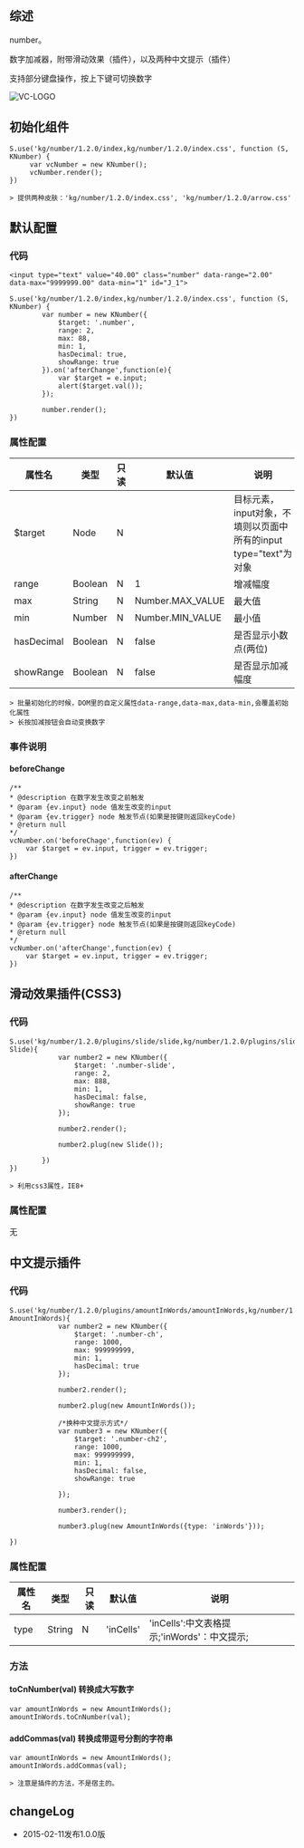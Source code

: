 ## 综述

number。

数字加减器，附带滑动效果（插件），以及两种中文提示（插件）

支持部分键盘操作，按上下键可切换数字

![VC-LOGO](http://gtms02.alicdn.com/tps/i2/TB1DApgHXXXXXbOXXXXFvIM3VXX-434-180.png)

## 初始化组件
		
    S.use('kg/number/1.2.0/index,kg/number/1.2.0/index.css', function (S, KNumber) {
         var vcNumber = new KNumber();
         vcNumber.render();
    })

    > 提供两种皮肤：'kg/number/1.2.0/index.css', 'kg/number/1.2.0/arrow.css'

## 默认配置

### 代码

    <input type="text" value="40.00" class="number" data-range="2.00" data-max="9999999.00" data-min="1" id="J_1">

    S.use('kg/number/1.2.0/index,kg/number/1.2.0/index.css', function (S, KNumber) {
            var number = new KNumber({
                $target: '.number',
                range: 2,
                max: 88,
                min: 1,
                hasDecimal: true,
                showRange: true
            }).on('afterChange',function(e){
                var $target = e.input;
                alert($target.val());
            });

            number.render();
    })

### 属性配置
属性名 | 类型|只读|默认值|说明
------------ | -------------| -------------| -------------| -------------
$target | Node|N|| 目标元素，input对象，不填则以页面中所有的input type="text"为对象
range | Boolean|N|1| 增减幅度
max | String|N|Number.MAX_VALUE| 最大值
min | Number|N|Number.MIN_VALUE| 最小值
hasDecimal | Boolean|N|false| 是否显示小数点(两位)
showRange | Boolean|N| false| 是否显示加减幅度


	> 批量初始化的时候，DOM里的自定义属性data-range,data-max,data-min,会覆盖初始化属性
	> 长按加减按钮会自动变换数字


### 事件说明
#### beforeChange

```
/**
* @description 在数字发生改变之前触发
* @param {ev.input} node 值发生改变的input
* @param {ev.trigger} node 触发节点(如果是按键则返回keyCode)
* @return null
*/
vcNumber.on('beforeChage',function(ev) {
    var $target = ev.input, trigger = ev.trigger;
})
```
#### afterChange

```
/**
* @description 在数字发生改变之后触发
* @param {ev.input} node 值发生改变的input
* @param {ev.trigger} node 触发节点(如果是按键则返回keyCode)
* @return null
*/
vcNumber.on('afterChange',function(ev) {
    var $target = ev.input, trigger = ev.trigger;
})
```

## 滑动效果插件(CSS3)

### 代码
    S.use('kg/number/1.2.0/plugins/slide/slide,kg/number/1.2.0/plugins/slide/slide.css',function(S, Slide){
                var number2 = new KNumber({
                    $target: '.number-slide',
                    range: 2,
                    max: 888,
                    min: 1,
                    hasDecimal: false,
                    showRange: true
                });

                number2.render();

                number2.plug(new Slide());

            })
    })

    > 利用css3属性，IE8+

### 属性配置
   无

## 中文提示插件

### 代码
    S.use('kg/number/1.2.0/plugins/amountInWords/amountInWords,kg/number/1.2.0/plugins/amountInWords/amountInWords.css',function(S, AmountInWords){
                var number2 = new KNumber({
                    $target: '.number-ch',
                    range: 1000,
                    max: 999999999,
                    min: 1,
                    hasDecimal: true
                });

                number2.render();

                number2.plug(new AmountInWords());

                /*换种中文提示方式*/
                var number3 = new KNumber({
                    $target: '.number-ch2',
                    range: 1000,
                    max: 999999999,
                    min: 1,
                    hasDecimal: false,
                    showRange: true

                });

                number3.render();

                number3.plug(new AmountInWords({type: 'inWords'}));

    })

### 属性配置

属性名 | 类型|只读|默认值|说明
------------ | -------------| -------------| -------------| -------------
type | String|N|'inCells'| 'inCells':中文表格提示;'inWords'：中文提示;

### 方法
#### toCnNumber(val) 转换成大写数字

    var amountInWords = new AmountInWords();
    amountInWords.toCnNumber(val);

#### addCommas(val) 转换成带逗号分割的字符串

    var amountInWords = new AmountInWords();
    amountInWords.addCommas(val);

    > 注意是插件的方法，不是宿主的。

## changeLog
+   2015-02-11发布1.0.0版
